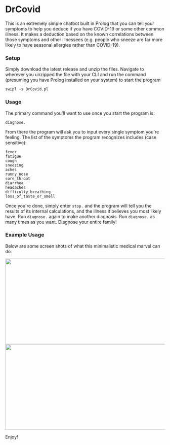 # DrCovid

This is an extremely simple chatbot built in Prolog that you can tell your symptoms to help you deduce if you have COVID-19 or some other common illness. It makes a deduction based on the known correlations between those symptoms and other illnessees (e.g. people who sneeze are far more likely to have seasonal allergies rather than COVID-19).

### Setup

Simply download the latest release and unzip the files. Navigate to wherever you unzipped the file with your CLI and run the command (presuming you have Prolog installed on your system) to start the program

```swipl -s DrCovid.pl```

### Usage

The primary command you'll want to use once you start the program is:

```diagnose.```

From there the program will ask you to input every single symptom you're feeling.
The list of the symptoms the program recognizes includes (case sensitive):

```
fever
fatigue
cough
sneezing
aches
runny_nose
sore_throat
diarrhea
headaches
difficulty_breathing
loss_of_taste_or_smell
```

Once you're done, simply enter `stop.` and the program will tell you the results of its internal calculations, and the illness it believes you most likely have. Run `diagnose.` again to make another diagnosis. Run `diagnose.` as many times as you want. Diagnose your entire family!

### Example Usage

Below are some screen shots of what this minimalistic medical marvel can do. 

<img src="SampleRun0.png" width="530" height="270">

<img src="SampleRun1.png" width="530" height="270">

Enjoy!

